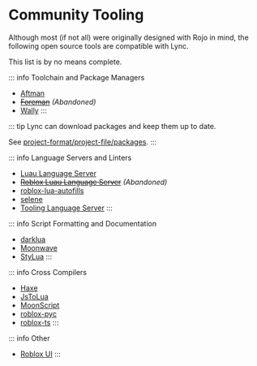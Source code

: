 # Community Tooling

Although most (if not all) were originally designed with Rojo in mind, the following open source tools are compatible with Lync.

This list is by no means complete.

::: info Toolchain and Package Managers
- [Aftman](https://github.com/LPGhatguy/aftman)
- [~~Foreman~~](https://github.com/Roblox/foreman) *(Abandoned)*
- [Wally](https://wally.run/)
:::

::: tip
Lync can download packages and keep them up to date.

See [project-format/project-file/packages](/lync/project-format/project-file/packages).
:::

::: info Language Servers and Linters
- [Luau Language Server](https://github.com/JohnnyMorganz/luau-lsp)
- [~~Roblox Luau Language Server~~](https://github.com/NightrainsRbx/RobloxLsp) *(Abandoned)*
- [roblox-lua-autofills](https://github.com/Kampfkarren/roblox-lua-autofills)
- [selene](https://kampfkarren.github.io/selene/)
- [Tooling Language Server](https://github.com/filiptibell/tooling-language-server)
:::

::: info Script Formatting and Documentation
- [darklua](https://darklua.com/)
- [Moonwave](https://eryn.io/moonwave/)
- [StyLua](https://github.com/JohnnyMorganz/StyLua)
:::

::: info Cross Compilers
- [Haxe](https://haxe.org/)
- [JsToLua](https://github.com/Roblox/js-to-lua)
- [MoonScript](https://moonscript.org/)
- [roblox-pyc](https://robloxpyc.gitbook.io/roblox-pyc/)
- [roblox-ts](https://roblox-ts.com/)
:::

::: info Other
- [Roblox UI](https://github.com/filiptibell/roblox-ui)
:::
